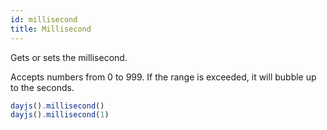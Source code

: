 ```yaml
---
id: millisecond
title: Millisecond
---
```


Gets or sets the millisecond.

Accepts numbers from 0 to 999. If the range is exceeded, it will bubble up to the seconds.

```js
dayjs().millisecond()
dayjs().millisecond(1)
```
